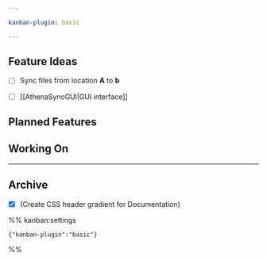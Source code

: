 ```yaml
---

kanban-plugin: basic

---
```


## Feature Ideas

- [ ] Sync files from location **A** to **b**
- [ ] [[AthenaSyncGUI|GUI interface]]


## Planned Features



## Working On



***

## Archive

- [x] (Create CSS header gradient for Documentation)

%% kanban:settings
```
{"kanban-plugin":"basic"}
```
%%